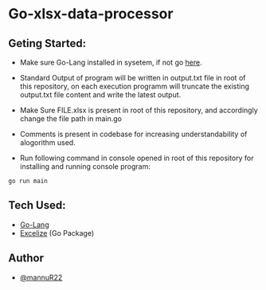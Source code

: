 
# Go-xlsx-data-processor

## Geting Started:

- Make sure Go-Lang installed in sysetem, if not go [here](https://go.dev/doc/install).
- Standard Output of program will be written in output.txt file in root of this repository, on each execution programm will truncate the existing output.txt file content and write the latest output.
- Make Sure  FILE.xlsx is present in root of this repository, and accordingly change the file path in main.go

- Comments is present in codebase for increasing understandability of alogorithm used.

- Run following command in console opened in root of this repository for installing and running console program:
```
go run main
```

## Tech Used:

 - [Go-Lang](https://go.dev/doc/install)
 - [Excelize](https://pkg.go.dev/github.com/xuri/excelize/v2) (Go Package)



## Author

- [@mannuR22](https://www.github.com/mannuR22)







